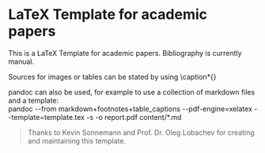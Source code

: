 LaTeX Template for academic papers
==================================

This is a LaTeX Template for academic papers.
Bibliography is currently manual.

Sources for images or tables can be stated by using \caption\*{}

pandoc can also be used, for example to use a collection of markdown files and a template:  
pandoc --from markdown+footnotes+table\_captions --pdf-engine=xelatex --template=template.tex -s -o report.pdf content/\*.md

> Thanks to Kevin Sonnemann and Prof. Dr. Oleg Lobachev for creating and maintaining this template.